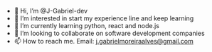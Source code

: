 - 👋 Hi, I’m @J-Gabriel-dev
- 👀 I’m interested in start my experience line and keep learning
- 🌱 I’m currently learning python, react and node.js
- 💞️ I’m looking to collaborate on software development companies
- 📫 How to reach me. Email: j.gabrielmoreiraalves@gmail.com 

<!---
J-Gabriel-dev/J-Gabriel-dev is a ✨ special ✨ repository because its `README.md` (this file) appears on your GitHub profile.
You can click the Preview link to take a look at your changes.
--->
